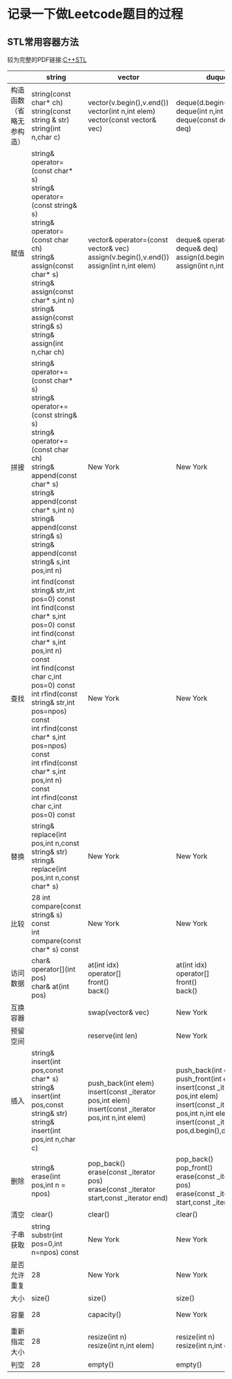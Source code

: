 # 记录一下做Leetcode题目的过程

## STL常用容器方法
较为完整的PDF链接:[C++STL](https://bwhite.top/diy/file/Cpp.pdf)

<table>
    <thead>
        <tr>
            <th></th>
            <th>string</th>
            <th>vector</th>
            <th>duque</th>
            <th>stack</th>
            <th>queue</th>
            <th>list</th>
            <th>set</th>
            <th>map</th>
        </tr>
    </thead>
    <tbody>
        <tr>
            <td>构造函数（省略无参构造）</td>
            <td>
            string(const char* ch)<br>
            string(const string & str)<br>
            string(int n,char c)
            </td>
            <td>
            vector(v.begin(),v.end())<br>
            vector(int n,int elem)<br>
            vector(const vector& vec)
            </td>
            <td>
            deque(d.begin(),d.end())<br>
            deque(int n,int elem)<br>
            deque(const deque& deq)
            </td>
            <td>stack(const stack& stk)</td>
            <td>stack(const queue& que)</td>
            <td>
            list(l.begin(),l.end())<br>
            list(int n,int elem)<br>
            list(const list& l)
            </td>
            <td>New York</td>
        </tr>
        <tr>
            <td>赋值</td>
            <td>
            string& operator=(const char* s)<br>
            string& operator=(const string& s)<br>
            string& operator=(const char ch)<br>
            string& assign(const char* s)<br>
            string& assign(const char* s,int n)<br>
            string& assign(const string& s)<br>
            string& assign(int n,char ch)
            </td>
            <td>
            vector& operator=(const vector& vec)<br>
            assign(v.begin(),v.end())<br>
            assign(int n,int elem)
            </td>
            <td>
            deque& operator=(const deque& deq)<br>
            assign(d.begin(),d.end())<br>
            assign(int n,int elem)
            </td>
            <td>stack& operator=(const stack& stk)</td>
            <td>queue& operator=(const queue& que)</td>
            <td>
            list& operator=(const list& l)<br>
            assign(l.begin(),l.end())<br>
            assign(int n,int elem)
            </td>
            <td>New York</td>
        </tr>
        <tr>
            <td>拼接</td>
            <td>
            string& operator+=(const char* s)<br>
            string& operator+=(const string& s)<br>
            string& operator+=(const char ch)<br>
            string& append(const char* s)<br>
            string& append(const char* s,int n)<br>
            string& append(const string& s)<br>
            string& append(const string& s,int pos,int n)
            </td>
            <td>New York</td>
            <td>New York</td>
            <td>New York</td>
            <td>New York</td>
            <td>New York</td>
            <td>New York</td>
        </tr>
        <tr>
            <td>查找</td>
            <td>
            int find(const string& str,int pos=0) const<br>
            int find(const char* s,int pos=0) const<br>
            int find(const char* s,int pos,int n) const<br>
            int find(const char c,int pos=0) const<br>
            int rfind(const string& str,int pos=npos) const<br>
            int rfind(const char* s,int pos=npos) const<br>
            int rfind(const char* s,int pos,int n) const<br>
            int rfind(const char c,int pos=0) const
            </td>
            <td>New York</td>
            <td>New York</td>
            <td>New York</td>
            <td>New York</td>
            <td>New York</td>
            <td>New York</td>
        </tr>
        <tr>
            <td>替换</td>
            <td>
            string& replace(int pos,int n,const string& str)<br>
            string& replace(int pos,int n,const char* s)
            </td>
            <td>New York</td>
            <td>New York</td>
            <td>New York</td>
            <td>New York</td>
            <td>New York</td>
            <td>New York</td>
        </tr>
        <tr>
            <td>比较</td>
            <td>28
            int compare(const string& s) const<br>
            int compare(const char* s) const
            </td>
            <td>New York</td>
            <td>New York</td>
            <td>New York</td>
            <td>New York</td>
            <td>New York</td>
            <td>New York</td>
        </tr>
        <tr>
            <td>访问数据</td>
            <td>
            char& operator[](int pos)<br>
            char& at(int pos)
            </td>
            <td>
            at(int idx)<br>
            operator[]<br>
            front()<br>
            back()
            </td>
            <td>
            at(int idx)<br>
            operator[]<br>
            front()<br>
            back()
            </td>
            <td>top()</td>
            <td>
            back()<br>
            front()
            </td>
            <td>New York</td>
            <td>New York</td>
        </tr>
        <tr>
            <td>互换容器</td>
            <td></td>
            <td>swap(vector& vec)</td>
            <td>New York</td>
            <td>New York</td>
            <td></td>
            <td>swap(list& l)</td>
            <td>New York</td>
        </tr>
        <tr>
            <td>预留空间</td>
            <td></td>
            <td>reserve(int len)</td>
            <td>New York</td>
            <td>New York</td>
            <td>New York</td>
            <td>New York</td>
            <td>New York</td>
        </tr>
        <tr>
            <td>插入</td>
            <td>
            string& insert(int pos,const char* s)<br>
            string& insert(int pos,const string& str)<br>
            string& insert(int pos,int n,char c)
            </td>
            <td>
            push_back(int elem)<br>
            insert(const _iterator pos,int elem)<br>
            insert(const _iterator pos,int n,int elem)
            </td>
            <td>
            push_back(int elem)<br>
            push_front(int elem)<br>
            insert(const _iterator pos,int elem)<br>
            insert(const _iterator pos,int n,int elem)<br>
            insert(const _iterator pos,d.begin(),d.end())
            </td>
            <td>push(int elem)</td>
            <td>push(int elem)</td>
            <td>New York</td>
            <td>New York</td>
        </tr>
        <tr>
            <td>删除</td>
            <td>string& erase(int pos,int n = npos)</td>
            <td>
            pop_back()<br>
            erase(const _iterator pos)<br>
            erase(const _iterator start,const _iterator end)
            </td>
            <td>
            pop_back()<br>
            pop_front()<br>
            erase(const _iterator pos)<br>
            erase(const _iterator start,const _iterator end)
            </td>
            <td>pop()</td>
            <td>pop()</td>
            <td>New York</td>
            <td>New York</td>
        </tr>
        <tr>
            <td>清空</td>
            <td>clear()</td>
            <td>clear()</td>
            <td>clear()</td>
            <td>clear()</td>
            <td>clear()</td>
            <td>clear()</td>
            <td>clear()</td>
        </tr>
        <tr>
            <td>子串获取</td>
            <td>string substr(int pos=0,int n=npos) const</td>
            <td>New York</td>
            <td>New York</td>
            <td>New York</td>
            <td>New York</td>
            <td>New York</td>
            <td>New York</td>
        </tr>
        <tr>
            <td>是否允许重复</td>
            <td>28</td>
            <td>New York</td>
            <td>New York</td>
            <td>New York</td>
            <td>New York</td>
            <td>New York</td>
            <td>New York</td>
        </tr>
        <tr>
            <td>大小</td>
            <td>size()</td>
            <td>size()</td>
            <td>size()</td>
            <td>size()</td>
            <td>size()</td>
            <td>size()</td>
            <td>size()</td>
        </tr>
        <tr>
            <td>容量</td>
            <td>28</td>
            <td>capacity()</td>
            <td>New York</td>
            <td>New York</td>
            <td>New York</td>
            <td>New York</td>
            <td>New York</td>
        </tr>
        <tr>
            <td>重新指定大小</td>
            <td>28</td>
            <td>
            resize(int n)<br>
            resize(int n,int elem)
            </td>
            <td>
            resize(int n)<br>
            resize(int n,int elem)
            </td>
            <td>New York</td>
            <td>New York</td>
            <td>
            resize(int n)<br>
            resize(int n,int elem)
            </td>
            <td>New York</td>
        </tr>
        <tr>
            <td>判空</td>
            <td>28</td>
            <td>empty()</td>
            <td>empty()</td>
            <td>empty()</td>
            <td>empty()</td>
            <td>empty()</td>
            <td>empty()</td>
        </tr>
    </tbody>
</table>
